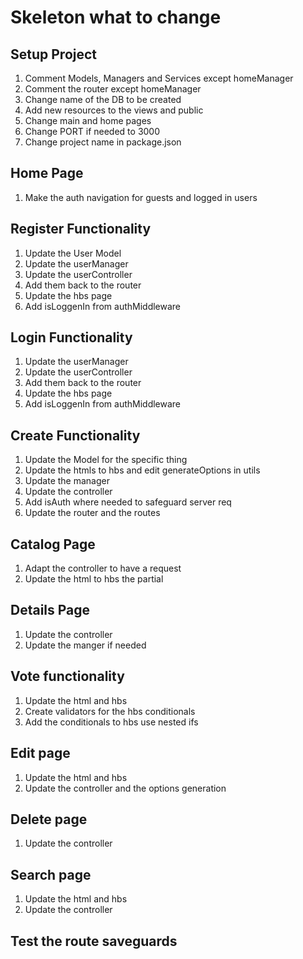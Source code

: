 # Skeleton what to change

## Setup Project
  1. Comment Models, Managers and Services except homeManager
  2. Comment the router except homeManager
  3. Change name of the DB to be created
  4. Add new resources to the views and public
  5. Change main and home pages
  6. Change PORT if needed to 3000
  7. Change project name in package.json

## Home Page
  1. Make the auth navigation for guests and logged in users

## Register Functionality
  1. Update the User Model
  2. Update the userManager
  3. Update the userController
  4. Add them back to the router
  5. Update the hbs page
  6. Add isLoggenIn from authMiddleware

## Login Functionality
  1. Update the userManager
  2. Update the userController
  3. Add them back to the router
  4. Update the hbs page
  5. Add isLoggenIn from authMiddleware

## Create Functionality
  1. Update the Model for the specific thing
  2. Update the htmls to hbs and edit generateOptions in utils
  3. Update the manager
  4. Update the controller
  5. Add isAuth where needed to safeguard server req
  6. Update the router and the routes

## Catalog Page
  1. Adapt the controller to have a request
  2. Update the html to hbs the partial

## Details Page
  1. Update the controller
  2. Update the manger if needed

## Vote functionality
  1. Update the html and hbs
  2. Create validators for the hbs conditionals 
  3. Add the conditionals to hbs use nested ifs

## Edit page
  1. Update the html and hbs
  2. Update the controller and the options generation

## Delete page
  1. Update the controller

## Search page
  1. Update the html and hbs
  2. Update the controller

## Test the route saveguards